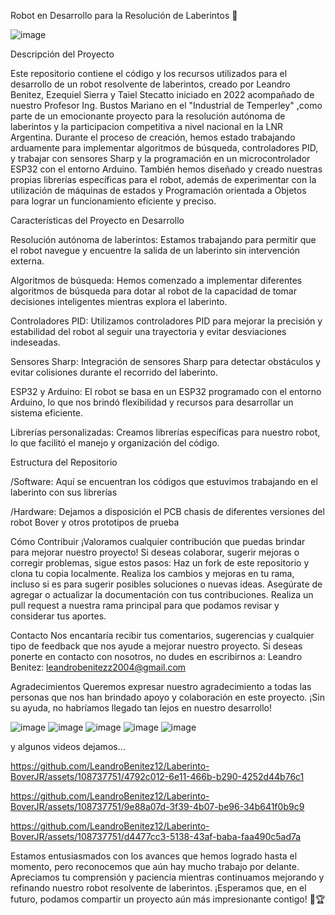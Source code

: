 
Robot en Desarrollo para la Resolución de Laberintos 🚧

![image](https://github.com/LeandroBenitez12/Laberinto-BoverJR/assets/108737751/8e0e0711-0f1c-469e-903a-441d05014f11)

Descripción del Proyecto

Este repositorio contiene el código y los recursos utilizados para el desarrollo de un robot resolvente de laberintos, creado por Leandro Benitez, Ezequiel Sierra y Taiel Stecatto iniciado en 2022 acompañado de nuestro Profesor Ing. Bustos Mariano en el "Industrial de Temperley" ,como parte de un emocionante proyecto para la resolución autónoma de laberintos y la participacion competitiva a nivel nacional en la LNR Argentina. 
Durante el proceso de creación, hemos estado trabajando arduamente para implementar algoritmos de búsqueda, controladores PID, y trabajar con sensores Sharp y la programación en un microcontrolador ESP32 con el entorno Arduino. También hemos diseñado y creado nuestras propias librerías específicas para el robot, además de experimentar con la utilización de máquinas de estados y Programación orientada a Objetos para lograr un funcionamiento eficiente y preciso.


Características del Proyecto en Desarrollo

Resolución autónoma de laberintos: Estamos trabajando para permitir que el robot navegue y encuentre la salida de un laberinto sin intervención externa.

Algoritmos de búsqueda: Hemos comenzado a implementar diferentes algoritmos de búsqueda para dotar al robot de la capacidad de tomar decisiones inteligentes mientras explora el laberinto.

Controladores PID: Utilizamos controladores PID para mejorar la precisión y estabilidad del robot al seguir una trayectoria y evitar desviaciones indeseadas.

Sensores Sharp: Integración de sensores Sharp para detectar obstáculos y evitar colisiones durante el recorrido del laberinto.

ESP32 y Arduino: El robot se basa en un ESP32 programado con el entorno Arduino, lo que nos brindó flexibilidad y recursos para desarrollar un sistema eficiente.

Librerías personalizadas: Creamos librerías específicas para nuestro robot, lo que facilitó el manejo y organización del código.


Estructura del Repositorio

/Software: Aquí se encuentran los códigos que estuvimos trabajando en el laberinto con sus librerías

/Hardware: Dejamos a disposición el PCB chasis de diferentes versiones del robot Bover y otros prototipos de prueba


Cómo Contribuir
¡Valoramos cualquier contribución que puedas brindar para mejorar nuestro proyecto! Si deseas colaborar, sugerir mejoras o corregir problemas, sigue estos pasos:
Haz un fork de este repositorio y clona tu copia localmente.
Realiza los cambios y mejoras en tu rama, incluso si es para sugerir posibles soluciones o nuevas ideas.
Asegúrate de agregar o actualizar la documentación con tus contribuciones.
Realiza un pull request a nuestra rama principal para que podamos revisar y considerar tus aportes.

Contacto
Nos encantaría recibir tus comentarios, sugerencias y cualquier tipo de feedback que nos ayude a mejorar nuestro proyecto. Si deseas ponerte en contacto con nosotros, no dudes en escribirnos a:
Leandro Benitez: leandrobenitezz2004@gmail.com

Agradecimientos
Queremos expresar nuestro agradecimiento a todas las personas que nos han brindado apoyo y colaboración en este proyecto. ¡Sin su ayuda, no habríamos llegado tan lejos en nuestro desarrollo!


![image](https://github.com/LeandroBenitez12/Laberinto-BoverJR/assets/108737751/4e4e53b1-e5e6-4691-9619-d417209de591)
![image](https://github.com/LeandroBenitez12/Laberinto-BoverJR/assets/108737751/d50ac377-7201-42da-962b-15cb5874c8b7)
![image](https://github.com/LeandroBenitez12/Laberinto-BoverJR/assets/108737751/b0dd3f8c-162c-4cc2-8012-adb96595a418)
![image](https://github.com/LeandroBenitez12/Laberinto-BoverJR/assets/108737751/e94b0c0e-6da6-49c8-a3d7-7009d5a12b78)
![image](https://github.com/LeandroBenitez12/Laberinto-BoverJR/assets/108737751/f38d6a19-3825-473d-ae85-92a67c5c4408)

y algunos videos dejamos...

https://github.com/LeandroBenitez12/Laberinto-BoverJR/assets/108737751/4792c012-6e11-466b-b290-4252d44b76c1

https://github.com/LeandroBenitez12/Laberinto-BoverJR/assets/108737751/9e88a07d-3f39-4b07-be96-34b641f0b9c9

https://github.com/LeandroBenitez12/Laberinto-BoverJR/assets/108737751/d4477cc3-5138-43af-baba-faa490c5ad7a



Estamos entusiasmados con los avances que hemos logrado hasta el momento, pero reconocemos que aún hay mucho trabajo por delante. Apreciamos tu comprensión y paciencia mientras continuamos mejorando y refinando nuestro robot resolvente de laberintos. ¡Esperamos que, en el futuro, podamos compartir un proyecto aún más impresionante contigo! 🤖🏆
